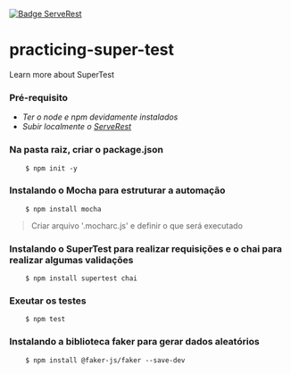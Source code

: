 [![Badge ServeRest](https://img.shields.io/badge/API-ServeRest-green)](https://github.com/ServeRest/ServeRest/)

# practicing-super-test
Learn more about SuperTest

### Pré-requisito

   - *Ter o node e npm devidamente instalados*
   - *Subir localmente o [ServeRest](https://github.com/ServeRest/ServeRest/)*

### Na pasta raiz, criar o package.json

```shell
	$ npm init -y
```

### Instalando o Mocha para estruturar a automação

```shell
	$ npm install mocha
```

> Criar arquivo '.mocharc.js' e definir o que será executado

### Instalando o SuperTest para realizar requisições e o chai para realizar algumas validações

```shell
	$ npm install supertest chai
```

### Exeutar os testes

```shell
	$ npm test
```

### Instalando a biblioteca faker para gerar dados aleatórios

```shell
	$ npm install @faker-js/faker --save-dev
```